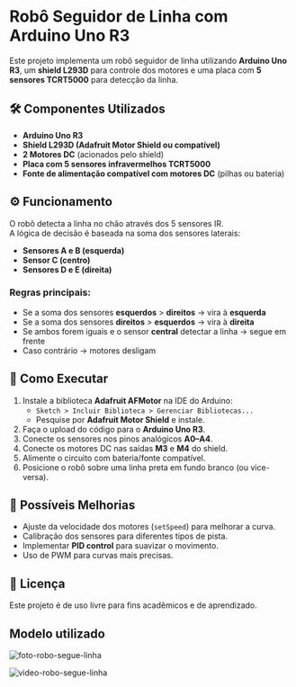 # Robô Seguidor de Linha com Arduino Uno R3

Este projeto implementa um robô seguidor de linha utilizando **Arduino Uno R3**, um **shield L293D** para controle dos motores e uma placa com **5 sensores TCRT5000** para detecção da linha.

## 🛠 Componentes Utilizados

- **Arduino Uno R3**
- **Shield L293D (Adafruit Motor Shield ou compatível)**
- **2 Motores DC** (acionados pelo shield)
- **Placa com 5 sensores infravermelhos TCRT5000**
- **Fonte de alimentação compatível com motores DC** (pilhas ou bateria)

## ⚙️ Funcionamento

O robô detecta a linha no chão através dos 5 sensores IR.  
A lógica de decisão é baseada na soma dos sensores laterais:

- **Sensores A e B (esquerda)**  
- **Sensor C (centro)**  
- **Sensores D e E (direita)**

### Regras principais:
- Se a soma dos sensores **esquerdos** > **direitos** → vira à **esquerda**  
- Se a soma dos sensores **direitos** > **esquerdos** → vira à **direita**  
- Se ambos forem iguais e o sensor **central** detectar a linha → segue em frente  
- Caso contrário → motores desligam  

## 🚀 Como Executar

1. Instale a biblioteca **Adafruit AFMotor** na IDE do Arduino:
   - `Sketch > Incluir Biblioteca > Gerenciar Bibliotecas...`  
   - Pesquise por **Adafruit Motor Shield** e instale.
2. Faça o upload do código para o **Arduino Uno R3**.
3. Conecte os sensores nos pinos analógicos **A0–A4**.
4. Conecte os motores DC nas saídas **M3** e **M4** do shield.
5. Alimente o circuito com bateria/fonte compatível.
6. Posicione o robô sobre uma linha preta em fundo branco (ou vice-versa).

## 🔧 Possíveis Melhorias

- Ajuste da velocidade dos motores (`setSpeed`) para melhorar a curva.  
- Calibração dos sensores para diferentes tipos de pista.  
- Implementar **PID control** para suavizar o movimento.  
- Uso de PWM para curvas mais precisas.

## 📄 Licença

Este projeto é de uso livre para fins acadêmicos e de aprendizado.

## Modelo utilizado


![foto-robo-segue-linha](https://github.com/user-attachments/assets/b4223a66-78cd-4d17-9a51-ef00bcf19a61)

![video-robo-segue-linha](https://github.com/user-attachments/assets/44d5db87-4987-4191-abf5-56bbc89b8a25)

